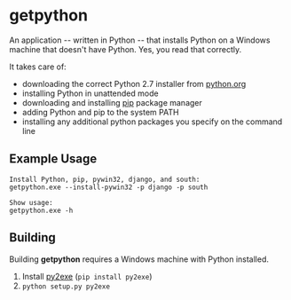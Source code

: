getpython
=========

An application -- written in Python -- that installs Python on a Windows machine that doesn't have Python.  Yes, you read that correctly.

It takes care of:

* downloading the correct Python 2.7 installer from [python.org](http://python.org)
* installing Python in unattended mode
* downloading and installing [pip](http://www.pip-installer.org/) package manager
* adding Python and pip to the system PATH
* installing any additional python packages you specify on the command line

Example Usage
-------------
    Install Python, pip, pywin32, django, and south:
    getpython.exe --install-pywin32 -p django -p south
    
    Show usage:
    getpython.exe -h

Building
--------

Building **getpython** requires a Windows machine with Python installed.

1. Install [py2exe](http://py2exe.org) (`pip install py2exe`)
2. `python setup.py py2exe`

